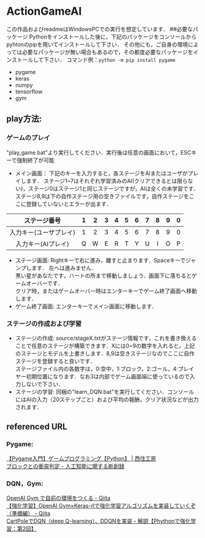 # ActionGameAI
この作品およびreadmeはWindowsPCでの実行を想定しています．
##必要なパッケージ
Pythonをインストールした後に，下記のパッケージをコンソールからpyhtonのpipを用いてインストールして下さい．
その他にも，ご自身の環境によっては必要なパッケージが無い場合もあるので，その都度必要なパッケージをインストールして下さい．
コマンド例：`python -m pip install pygame`
* pygame
* keras
* numpy
* tensorflow
* gym


## play方法:
### ゲームのプレイ
"play_game.bat"より実行してください．実行後は任意の画面において，ESCキーで強制終了が可能
* メイン画面： 下記のキーを入力すると，各ステージをAIまたはユーザがプレイします．
ステージ1~7はそれぞれ学習済みのAI(クリアできるとは限らない)，ステージ0はステージ1と同じステージですが，AIは全くの未学習です．
ステージ8,9は下の自作ステージ用の空きファイルです，自作ステージをここに登録していないとエラーが出ます．

|ステージ番号|1|2|3|4|5|6|7|8|9|0|
|:----:|:----:|:----:|:----:|:----:|:----:|:----:|:----:|:----:|:----:|:----:|
|入力キー(ユーザプレイ)|1|2|3|4|5|6|7|8|9|0|
|入力キー(AIプレイ)|Q|W|E|R|T|Y|U|I|O|P|

* ステージ画面: Rightキーで右に進み，離すと止まります．Spaceキーでジャンプします． 左へは進みません．<br>黒い星があなたです，ハートの所まで移動しましょう．画面下に落ちるとゲームオーバーです．<br>クリア時，またはゲームオーバー時はエンターキーでゲーム終了画面へ移動します．
* ゲーム終了画面: エンターキーでメイン画面に移動します．

### ステージの作成および学習
* ステージの作成: source/stageX.txtがステージ情報です，これを書き換えることで任意のステージが構築できます．Xには0~9の数字を入れると，上記のステージとモデルを上書きします．8,9は空きステージなのでここに自作ステージを登録すると良いです．<br>
ステージファイル内の各数字は，0:空中，1:ブロック，2:ゴール，4:プレイヤー初期位置になります．なお3は内部でゲーム画面端に使っているので入力しないで下さい．
* ステージの学習: 同梱の"learn_DQN.bat"を実行してください．コンソールにはAIの入力（20ステップごと）および平均の報酬，クリア状況などが出力されます．


## referenced URL
### Pygame:
[【Pygame入門】ゲームプログラミング【Python】 | 西住工房](https://algorithm.joho.info/programming/python/pygame/)<br>
[ブロックとの衝突判定 - 人工知能に関する断創録](http://aidiary.hatenablog.com/entry/20081129/1281614716)

### DQN，Gym:
[OpenAI Gym で自前の環境をつくる - Qiita](https://qiita.com/ohtaman/items/edcb3b0a2ff9d48a7def)<br>
[【強化学習】OpenAI Gym×Keras-rlで強化学習アルゴリズムを実装していくぞ（準備編） - Qiita](https://qiita.com/pocokhc/items/a8120b0abd5941dd7a9f)<br>
[CartPoleでDQN（deep Q-learning）、DDQNを実装・解説【Phythonで強化学習：第2回】](http://neuro-educator.com/rl2/)